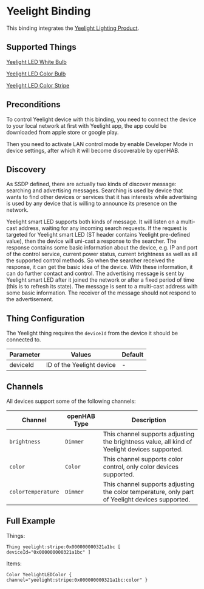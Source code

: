 # Yeelight Binding

This binding integrates the [Yeelight Lighting Product](https://www.yeelight.com/).

## Supported Things

[Yeelight LED White Bulb](https://www.yeelight.com/zh_CN/product/wifi-led-w)

[Yeelight LED Color Bulb](https://www.yeelight.com/zh_CN/product/wifi-led-c)

[Yeelight LED Color Stripe](https://www.yeelight.com/zh_CN/product/pitaya)

## Preconditions

To control Yeelight device with this binding, you need to connect the device to your
local network at first with Yeelight app, the app could be downloaded from apple store
or google play.

Then you need to activate LAN control mode by enable Developer Mode in device settings, after which it will become discoverable by openHAB.

## Discovery

As SSDP defined, there are actually two kinds of discover message: searching and
advertising messages. Searching is used by device that wants to find other devices or
services that it has interests while advertising is used by any device that is willing to
announce its presence on the network.

Yeelight smart LED supports both kinds of message. It will listen on a multi-cast address,
waiting for any incoming search requests. If the request is targeted for Yeelight smart LED
(ST header contains Yeelight pre-defined value), then the device will uni-cast a response to
the searcher. The response contains some basic information about the device, e.g. IP and
port of the control service, current power status, current brightness as well as all the
supported control methods. So when the searcher received the response, it can get the
basic idea of the device. With these information, it can do further contact and control. The
advertising message is sent by Yeelight smart LED after it joined the network or after a
fixed period of time (this is to refresh its state). The message is sent to a multi-cast address
with some basic information. The receiver of the message should not respond to the
advertisement.

## Thing Configuration

The Yeelight thing requires the `deviceId` from the device it should be connected to.

| Parameter           | Values                                    | Default |
|---------------------|-------------------------------------------|---------|
| deviceId            | ID of the Yeelight device                 | -       |

## Channels

All devices support some of the following channels:

Channel | openHAB Type | Description
--------|------|------
`brightness` | `Dimmer` | This channel supports adjusting the brightness value, all kind of Yeelight devices supported.
`color` | `Color` | This channel supports color control, only color devices supported.
`colorTemperature` | `Dimmer` | This channel supports adjusting the color temperature, only part of Yeelight devices supported.

## Full Example

Things:

```
Thing yeelight:stripe:0x000000000321a1bc [ deviceId="0x000000000321a1bc" ]
```

Items:

```
Color YeelightLEDColor { channel="yeelight:stripe:0x000000000321a1bc:color" }
```
